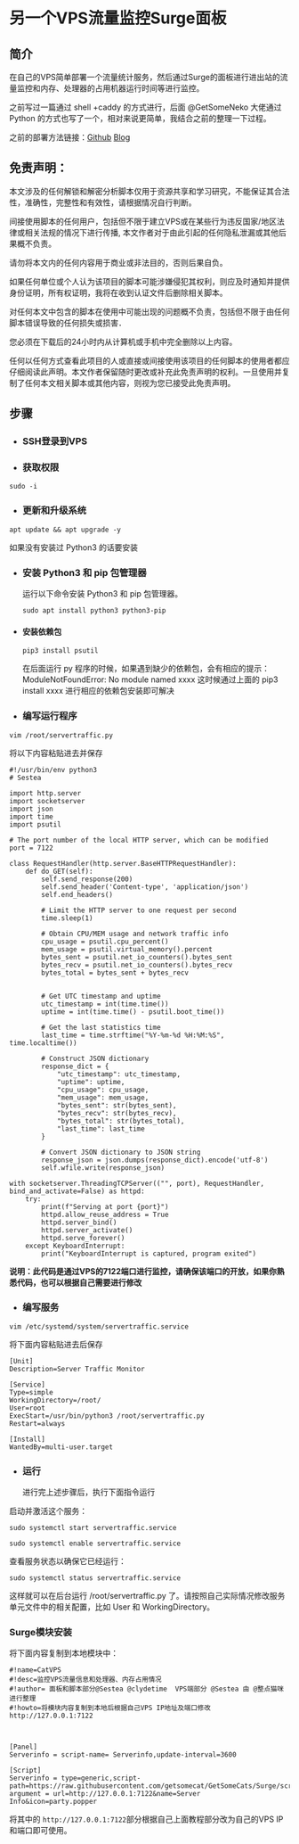 # 另一个VPS流量监控Surge面板

## 简介

在自己的VPS简单部署一个流量统计服务，然后通过Surge的面板进行进出站的流量监控和内存、处理器的占用机器运行时间等进行监控。

之前写过一篇通过 shell +caddy 的方式进行，后面 @GetSomeNeko 大佬通过 Python 的方式也写了一个，相对来说更简单，我结合之前的整理一下过程。

之前的部署方法链接：[Github](https://github.com/getsomecat/GetSomeCats/blob/Surge/自己部署一个VPS流量监控Surge面板.md)  [Blog](https://surge.ga/09/2549/)

## 免责声明：

本文涉及的任何解锁和解密分析脚本仅用于资源共享和学习研究，不能保证其合法性，准确性，完整性和有效性，请根据情况自行判断。

间接使用脚本的任何用户，包括但不限于建立VPS或在某些行为违反国家/地区法律或相关法规的情况下进行传播, 本文作者对于由此引起的任何隐私泄漏或其他后果概不负责。

请勿将本文内的任何内容用于商业或非法目的，否则后果自负。

如果任何单位或个人认为该项目的脚本可能涉嫌侵犯其权利，则应及时通知并提供身份证明，所有权证明，我将在收到认证文件后删除相关脚本。

对任何本文中包含的脚本在使用中可能出现的问题概不负责，包括但不限于由任何脚本错误导致的任何损失或损害．

您必须在下载后的24小时内从计算机或手机中完全删除以上内容。

任何以任何方式查看此项目的人或直接或间接使用该项目的任何脚本的使用者都应仔细阅读此声明。本文作者保留随时更改或补充此免责声明的权利。一旦使用并复制了任何本文相关脚本或其他内容，则视为您已接受此免责声明。



## 步骤



- ### SSH登录到VPS



- ### 获取权限



`sudo -i`



- ### 更新和升级系统



`apt update && apt upgrade -y`

如果没有安装过 Python3 的话要安装

- ### 安装 Python3 和 pip 包管理器

  运行以下命令安装 Python3 和 pip 包管理器。



  ```
  sudo apt install python3 python3-pip
  ```





- ####  安装依赖包

  ```
  pip3 install psutil
  ```

  在后面运行 py 程序的时候，如果遇到缺少的依赖包，会有相应的提示：ModuleNotFoundError: No module named xxxx  这时候通过上面的 pip3 install xxxx 进行相应的依赖包安装即可解决



- ###  编写运行程序



`vim /root/servertraffic.py`



将以下内容粘贴进去并保存



```
#!/usr/bin/env python3
# Sestea

import http.server
import socketserver
import json
import time
import psutil

# The port number of the local HTTP server, which can be modified
port = 7122

class RequestHandler(http.server.BaseHTTPRequestHandler):
    def do_GET(self):
        self.send_response(200)
        self.send_header('Content-type', 'application/json')
        self.end_headers()

        # Limit the HTTP server to one request per second
        time.sleep(1)

        # Obtain CPU/MEM usage and network traffic info
        cpu_usage = psutil.cpu_percent()
        mem_usage = psutil.virtual_memory().percent
        bytes_sent = psutil.net_io_counters().bytes_sent
        bytes_recv = psutil.net_io_counters().bytes_recv
        bytes_total = bytes_sent + bytes_recv


        # Get UTC timestamp and uptime
        utc_timestamp = int(time.time())
        uptime = int(time.time() - psutil.boot_time())

        # Get the last statistics time
        last_time = time.strftime("%Y-%m-%d %H:%M:%S", time.localtime())

        # Construct JSON dictionary
        response_dict = {
            "utc_timestamp": utc_timestamp,
            "uptime": uptime,
            "cpu_usage": cpu_usage,
            "mem_usage": mem_usage,
            "bytes_sent": str(bytes_sent),
            "bytes_recv": str(bytes_recv),
            "bytes_total": str(bytes_total),
            "last_time": last_time
        }

        # Convert JSON dictionary to JSON string
        response_json = json.dumps(response_dict).encode('utf-8')
        self.wfile.write(response_json)

with socketserver.ThreadingTCPServer(("", port), RequestHandler, bind_and_activate=False) as httpd:
    try:
        print(f"Serving at port {port}")
        httpd.allow_reuse_address = True
        httpd.server_bind()
        httpd.server_activate()
        httpd.serve_forever()
    except KeyboardInterrupt:
        print("KeyboardInterrupt is captured, program exited")
```

**说明：此代码是通过VPS的7122端口进行监控，请确保该端口的开放，如果你熟悉代码，也可以根据自己需要进行修改**



- ###  编写服务



`vim /etc/systemd/system/servertraffic.service`

将下面内容粘贴进去后保存



```
[Unit]
Description=Server Traffic Monitor

[Service]
Type=simple
WorkingDirectory=/root/
User=root
ExecStart=/usr/bin/python3 /root/servertraffic.py
Restart=always

[Install]
WantedBy=multi-user.target
```



- ###  运行



  进行完上述步骤后，执行下面指令运行

启动并激活这个服务：



`sudo systemctl start servertraffic.service`

`sudo systemctl enable servertraffic.service`



查看服务状态以确保它已经运行：



`sudo systemctl status servertraffic.service`



这样就可以在后台运行 /root/servertraffic.py 了。请按照自己实际情况修改服务单元文件中的相关配置，比如 User 和 WorkingDirectory。



### Surge模块安装



将下面内容复制到本地模块中：

```
#!name=CatVPS
#!desc=监控VPS流量信息和处理器、内存占用情况
#!author= 面板和脚本部分@Sestea @clydetime  VPS端部分 @Sestea 由 @整点猫咪 进行整理
#!howto=将模块内容复制到本地后根据自己VPS IP地址及端口修改 http://127.0.0.1:7122



[Panel]
Serverinfo = script-name= Serverinfo,update-interval=3600

[Script]
Serverinfo = type=generic,script-path=https://raw.githubusercontent.com/getsomecat/GetSomeCats/Surge/script/serverinfo.js, argument = url=http://127.0.0.1:7122&name=Server Info&icon=party.popper
```

将其中的 `http://127.0.0.1:7122`部分根据自己上面教程部分改为自己的VPS IP和端口即可使用。
